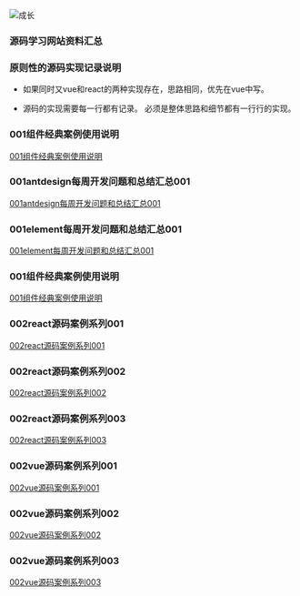 ![成长](/images/home.png)

### 源码学习网站资料汇总


### 原则性的源码实现记录说明
- 如果同时又vue和react的两种实现存在，思路相同，优先在vue中写。

- 源码的实现需要每一行都有记录。
必须是整体思路和细节都有一行行的实现。

### 001组件经典案例使用说明
[001组件经典案例使用说明](/en/11经典源码和实战学习和问题笔记/001%E7%BB%84%E4%BB%B6%E7%BB%8F%E5%85%B8%E6%A1%88%E4%BE%8B%E4%BD%BF%E7%94%A8%E8%AF%B4%E6%98%8E)






### 001antdesign每周开发问题和总结汇总001
[001antdesign每周开发问题和总结汇总001](/en/11经典源码和实战学习和问题笔记/001antdesign每周开发问题和总结汇总001)




### 001element每周开发问题和总结汇总001
[001element每周开发问题和总结汇总001](/en/11经典源码和实战学习和问题笔记/001element每周开发问题和总结汇总001)


### 001组件经典案例使用说明
[001组件经典案例使用说明](/en/11经典源码和实战学习和问题笔记/001组件经典案例使用说明)


### 002react源码案例系列001
[002react源码案例系列001](/en/11经典源码和实战学习和问题笔记/002react源码案例系列001)

### 002react源码案例系列002

[002react源码案例系列002](/en/11经典源码和实战学习和问题笔记/002react源码案例系列002)

### 002react源码案例系列003

[002react源码案例系列003](/en/11经典源码和实战学习和问题笔记/002react源码案例系列003)



### 002vue源码案例系列001
[002vue源码案例系列001](/en/11经典源码和实战学习和问题笔记/002vue源码案例系列001)


### 002vue源码案例系列002
[002vue源码案例系列002](/en/11经典源码和实战学习和问题笔记/002vue源码案例系列002)


### 002vue源码案例系列003
[002vue源码案例系列003](/en/11经典源码和实战学习和问题笔记/002vue源码案例系列003)